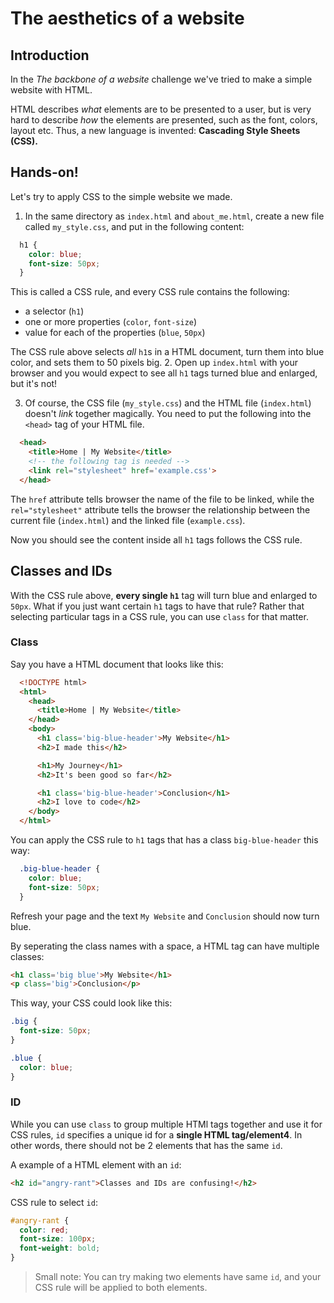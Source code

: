 # The aesthetics of a website


## Introduction

In the *The backbone of a website* challenge we've tried to make a simple website with HTML.

HTML describes *what* elements are to be presented to a user, but is very hard to describe *how* the elements are presented, such as the font, colors, layout etc. Thus, a new language is invented: **Cascading Style Sheets (CSS).**


## Hands-on!

Let's try to apply CSS to the simple website we made.
1. In the same directory as `index.html` and `about_me.html`, create a new file called `my_style.css`, and put in the following content:
```css
  h1 {
    color: blue;
    font-size: 50px;
  }
```
  This is called a CSS rule, and every CSS rule contains the following:
  - a selector (`h1`)
  - one or more properties (`color`, `font-size`)
  - value for each of the properties (`blue`, `50px`)

  The CSS rule above selects *all* `h1`s in a HTML document, turn them into blue color, and sets them to 50 pixels big.
2. Open up `index.html` with your browser and you would expect to see all `h1` tags turned blue and enlarged, but it's not!

3. Of course, the CSS file (`my_style.css`) and the HTML file (`index.html`) doesn't *link* together magically. You need to put the following into the `<head>` tag of your HTML file.
```html
  <head>
    <title>Home | My Website</title>
    <!-- the following tag is needed -->
    <link rel="stylesheet" href='example.css'>
  </head>
```
  The `href` attribute tells browser the name of the file to be linked, while the `rel="stylesheet"` attribute tells the browser the relationship between the current file (`index.html`) and the linked file (`example.css`).

  Now you should see the content inside all `h1` tags follows the CSS rule.

## Classes and IDs

With the CSS rule above, **every single `h1`** tag will turn blue and enlarged to `50px`. What if you just want certain `h1` tags to have that rule? Rather that selecting particular tags in a CSS rule, you can use `class` for that matter.

### Class
Say you have a HTML document that looks like this:
  ```html
    <!DOCTYPE html>
    <html>
      <head>
        <title>Home | My Website</title>
      </head>
      <body>
        <h1 class='big-blue-header'>My Website</h1>
        <h2>I made this</h2>

        <h1>My Journey</h1>
        <h2>It's been good so far</h2>

        <h1 class='big-blue-header'>Conclusion</h1>
        <h2>I love to code</h2>
      </body>
    </html>
  ```
  You can apply the CSS rule to `h1` tags that has a class `big-blue-header` this way:
  ```css
    .big-blue-header {
      color: blue;
      font-size: 50px;
    }
  ```

  Refresh your page and the text `My Website` and `Conclusion` should now turn blue.

  By seperating the class names with a space, a HTML tag can have multiple classes:
  ```html
  <h1 class='big blue'>My Website</h1>
  <p class='big'>Conclusion</p>
  ```

  This way, your CSS could look like this:
  ```css
  .big {
    font-size: 50px;
  }

  .blue {
    color: blue;
  }
  ```

### ID

While you can use `class` to group multiple HTMl tags together and use it for CSS rules, `id` specifies a unique id for a **single HTML tag/element4**. In other words, there should not be 2 elements that has the same `id`.

A example of a HTML element with an `id`:
```html
<h2 id="angry-rant">Classes and IDs are confusing!</h2>
```

CSS rule to select `id`:
```css
#angry-rant {
  color: red;
  font-size: 100px;
  font-weight: bold;
}
```

> Small note: You can try making two elements have same `id`, and your CSS rule will be applied to both elements.
